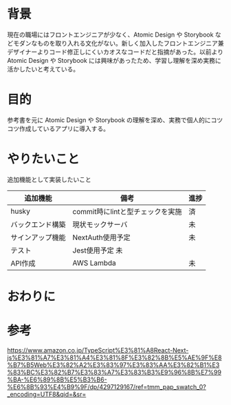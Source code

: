 # 背景
現在の職場にはフロントエンジニアが少なく、Atomic Design や Storybook などモダンなものを取り入れる文化がない。新しく加入したフロントエンジニア兼デザイナーよりコード修正しにくいカオスなコードだと指摘があった。以前より Atomic Design や Storybook には興味があったため、学習し理解を深め実務に活かしたいと考えている。

# 目的
参考書を元に Atomic Design や Storybook の理解を深め、実務で個人的にコツコツ作成しているアプリに導入する。

# やりたいこと
追加機能として実装したいこと

| 追加機能 | 備考 | 進捗 |
| ---- | ---- | ---- |
| husky | commit時にlintと型チェックを実施 | 済 |
| バックエンド構築 | 現状モックサーバ | 未 |
| サインアップ機能 | NextAuth使用予定 |未 |
| テスト | Jest使用予定	未 |
| API作成 | AWS Lambda | 未 |

# おわりに

# 参考

https://www.amazon.co.jp/TypeScript%E3%81%A8React-Next-js%E3%81%A7%E3%81%A4%E3%81%8F%E3%82%8B%E5%AE%9F%E8%B7%B5Web%E3%82%A2%E3%83%97%E3%83%AA%E3%82%B1%E3%83%BC%E3%82%B7%E3%83%A7%E3%83%B3%E9%96%8B%E7%99%BA-%E6%89%8B%E5%B3%B6-%E6%8B%93%E4%B9%9F/dp/4297129167/ref=tmm_pap_swatch_0?_encoding=UTF8&qid=&sr=
